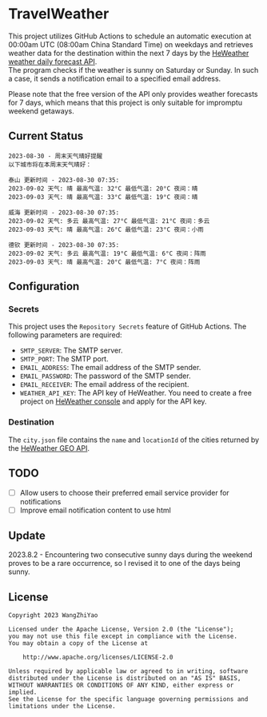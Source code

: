 # TravelWeather

This project utilizes GitHub Actions to schedule an automatic execution at 00:00am UTC (08:00am China Standard Time) on weekdays and retrieves weather data for the destination within the next 7 days by the [HeWeather weather daily forecast API](https://dev.qweather.com/docs/api/weather/weather-daily-forecast/).  
The program checks if the weather is sunny on Saturday or Sunday. In such a case, it sends a notification email to a specified email address.

Please note that the free version of the API only provides weather forecasts for 7 days, which means that this project is only suitable for impromptu weekend getaways.

## Current Status

```
2023-08-30 - 周末天气晴好提醒
以下城市将在本周末天气晴好：

泰山 更新时间 - 2023-08-30 07:35:
2023-09-02 天气: 晴 最高气温: 32°C 最低气温: 20°C 夜间：晴
2023-09-03 天气: 晴 最高气温: 33°C 最低气温: 19°C 夜间：晴

威海 更新时间 - 2023-08-30 07:35:
2023-09-02 天气: 多云 最高气温: 27°C 最低气温: 21°C 夜间：多云
2023-09-03 天气: 晴 最高气温: 26°C 最低气温: 23°C 夜间：小雨

德钦 更新时间 - 2023-08-30 07:35:
2023-09-02 天气: 多云 最高气温: 19°C 最低气温: 6°C 夜间：阵雨
2023-09-03 天气: 晴 最高气温: 20°C 最低气温: 7°C 夜间：阵雨
```

## Configuration

### Secrets

This project uses the `Repository Secrets` feature of GitHub Actions. The following parameters are required:

- `SMTP_SERVER`: The SMTP server.
- `SMTP_PORT`: The SMTP port.
- `EMAIL_ADDRESS`: The email address of the SMTP sender.
- `EMAIL_PASSWORD`: The password of the SMTP sender.
- `EMAIL_RECEIVER`: The email address of the recipient.
- `WEATHER_API_KEY`: The API key of HeWeather. You need to create a free project
  on [HeWeather console](https://console.qweather.com/#/console) and apply for the API key.

### Destination

The `city.json` file contains the `name` and `locationId` of the cities returned by
the [HeWeather GEO API](https://dev.qweather.com/docs/api/geoapi/city-lookup/).

## TODO

- [ ] Allow users to choose their preferred email service provider for notifications
- [ ] Improve email notification content to use html

## Update

2023.8.2 - Encountering two consecutive sunny days during the weekend proves to be a rare occurrence, so I revised it to one of the days being sunny.

## License

    Copyright 2023 WangZhiYao
    
    Licensed under the Apache License, Version 2.0 (the "License");
    you may not use this file except in compliance with the License.
    You may obtain a copy of the License at
    
        http://www.apache.org/licenses/LICENSE-2.0
    
    Unless required by applicable law or agreed to in writing, software
    distributed under the License is distributed on an "AS IS" BASIS,
    WITHOUT WARRANTIES OR CONDITIONS OF ANY KIND, either express or implied.
    See the License for the specific language governing permissions and
    limitations under the License.
